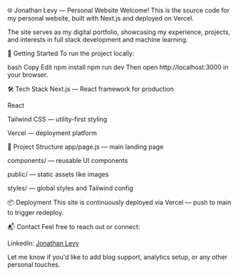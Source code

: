 🌐 Jonathan Levy — Personal Website
Welcome! This is the source code for my personal website, built with Next.js and deployed on Vercel.

The site serves as my digital portfolio, showcasing my experience, projects, and interests in full stack development and machine learning.

🚀 Getting Started
To run the project locally:

bash
Copy
Edit
npm install
npm run dev
Then open http://localhost:3000 in your browser.

🛠️ Tech Stack
Next.js — React framework for production

React

Tailwind CSS — utility-first styling

Vercel — deployment platform

📁 Project Structure
app/page.js — main landing page

components/ — reusable UI components

public/ — static assets like images

styles/ — global styles and Tailwind config

📦 Deployment
This site is continuously deployed via Vercel — push to main to trigger redeploy.

📬 Contact
Feel free to reach out or connect:

LinkedIn: [Jonathan Levy](www.linkedin.com/in/levyjonathan31)

Let me know if you'd like to add blog support, analytics setup, or any other personal touches.
